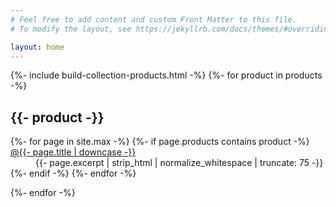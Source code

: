 ```yaml
---
# Feel free to add content and custom Front Matter to this file.
# To modify the layout, see https://jekyllrb.com/docs/themes/#overriding-theme-defaults

layout: home
---
```

<div id="archives">
  {%- include build-collection-products.html -%}
  {%- for product in products -%}
  <div class="archive-group">
    <h2 id="{{ product | slugize }}" class="category-head">{{- product -}}</h2>
    <dl>
    {%- for page in site.max -%}
      {%- if page.products contains product -%}
        <dt><a href="{{ site.baseurl }}{{ page.url }}">@{{- page.title | downcase -}}</a></dt>
        <dd>{{- page.excerpt | strip_html | normalize_whitespace | truncate: 75 -}}</dd>
      {%- endif -%}
    {%- endfor -%}
    </dl>
  </div>
  {%- endfor -%}
</div>
